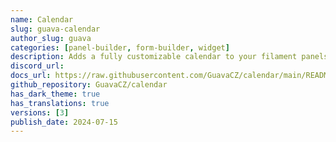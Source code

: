 ```yaml
---
name: Calendar
slug: guava-calendar
author_slug: guava
categories: [panel-builder, form-builder, widget]
description: Adds a fully customizable calendar to your filament panels.
discord_url: 
docs_url: https://raw.githubusercontent.com/GuavaCZ/calendar/main/README.md
github_repository: GuavaCZ/calendar
has_dark_theme: true
has_translations: true
versions: [3]
publish_date: 2024-07-15
---
```

